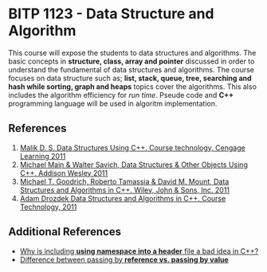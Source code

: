 # BITP 1123 - Data Structure and Algorithm

This course will expose the students to data structures and algorithms. The basic concepts in __structure, class, array and pointer__
discussed in order to understand the fundamental of data structures and algorithms. The course focuses on data structure such as; __list,
stack, queue, tree, searching and hash while sorting, graph and heaps__ topics cover the algorithms. This also includes the algorithm
efficiency for _run time_. Pseude code and __C++__ programming language will be used in algoritm implementation.


## References
1. [Malik D. S. Data Structures Using C++. Course technology, Cengage Learning 2011][1]
2. [Michael Main & Walter Savich, Data Structures & Other Objects Using C++. Addison Wesley 2011][1]
3. [Michael T. Goodrich, Roberto Tamassia & David M. Mount, Data Structures and Algorithms in C++. Wiley, John & Sons, Inc. 2011][1]
4. [Adam Drozdek Data Structures and Algorithms in C++. Course Technology, 2011][1]

## Additional References
* [Why is including __using namespace into a header__ file a bad idea in C++?][5]
* [Difference between passing by __reference vs. passing by value__][6]





[1]: http://gen.lib.rus.ec/
[5]: http://stackoverflow.com/a/4872531
[6]: http://stackoverflow.com/a/430958
